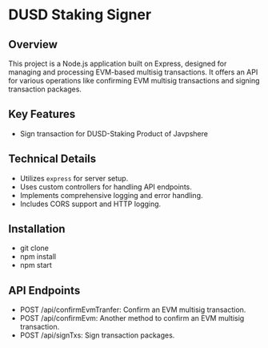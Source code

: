 # DUSD Staking Signer

## Overview

This project is a Node.js application built on Express, designed for managing and processing EVM-based multisig transactions. 
It offers an API for various operations like confirming EVM multisig transactions and signing transaction packages.

## Key Features

- Sign transaction for DUSD-Staking Product of Javpshere

## Technical Details

- Utilizes `express` for server setup.
- Uses custom controllers for handling API endpoints.
- Implements comprehensive logging and error handling.
- Includes CORS support and HTTP logging.

## Installation

- git clone
- npm install
- npm start

## API Endpoints

 - POST /api/confirmEvmTranfer: Confirm an EVM multisig transaction.
 - POST /api/confirmEvm: Another method to confirm an EVM multisig transaction.
 - POST /api/signTxs: Sign transaction packages.
